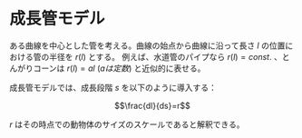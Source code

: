 # 成長管モデル

ある曲線を中心とした管を考える。曲線の始点から曲線に沿って長さ $l$ の位置における管の半径を $r(l)$ とする。 例えば、水道管のパイプなら $r(l)=const.$ 、とんがりコーンは $r(l)=al\ (aは定数)$ と近似的に表せる。

成長管モデルでは、成長段階 $s$ を以下のように導入する：

$$\frac{dl}{ds}=r$$

$r$ はその時点での動物体のサイズのスケールであると解釈できる。

